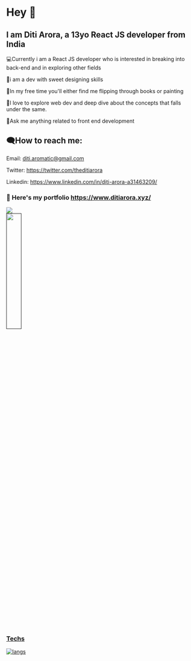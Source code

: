  # Hey 👋
 
## I am Diti Arora, a 13yo React JS developer from India



💻Currently i am a React JS developer who is interested in breaking into back-end and in exploring other fields

🎨i am a dev with sweet designing skills

🌱In my free time you'll either find me flipping through books or painting 

📌I love to explore web dev and deep dive about the concepts that falls under the same.

💭Ask me anything related to front end development


## 🗨How to reach me:

Email: diti.aromatic@gmail.com

Twitter: https://twitter.com/theditiarora

Linkedin: https://www.linkedin.com/in/diti-arora-a31463209/
<br />


### 📍 Here's my portfolio https://www.ditiarora.xyz/

 <a href=""> <img align="center" src="https://github-readme-stats-sigma-five.vercel.app/api/top-langs/?username=theditiarora&theme=react&line_height=40&hide=css"/>  
  <img src="https://github-readme-stats.vercel.app/api/top-langs/?username=theditiarora&theme=tokyonight&layout=compact" width="28%">
</p>

### Techs
[![langs](https://skillicons.dev/icons?i=js,html,css,tailwind,figma,react,next,firebase,vite)](https://github.com/theditiarora)



